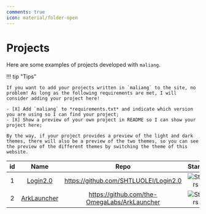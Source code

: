 ```yaml
---
comments: true
icon: material/folder-open
---
```


# Projects

Here are some examples of projects developed with `maliang`.

!!! tip "Tips"

    If you want to add your projects written in `maliang` to the site, no problem! As long as the following requirements are met, I will consider adding your project here!

    - [X] Add `maliang` to *requirements.txt* and indicate which version you are using so I can find your project;
    - [X] Show a preview of your own project in README so I can show your project here;

    By the way, if your project provides a preview of the light and dark themes, there will also be a preview of the two themes, so you can see the preview of the different themes by switching the theme of this website.

|  id   |            Name             |                      Repo                      |                                  Stars                                  |
| :---: | :-------------------------: | :--------------------------------------------: | :---------------------------------------------------------------------: |
|   1   |  [Login2.0](./users/1.md)   |    <https://github.com/SHTLUOLEI/Login2.0>     |    ![Stars](https://img.shields.io/github/stars/SHTLUOLEI/Login2.0)     |
|   2   | [ArkLauncher](./users/2.md) | <https://github.com/the-OmegaLabs/ArkLauncher> | ![Stars](https://img.shields.io/github/stars/the-OmegaLabs/ArkLauncher) |
